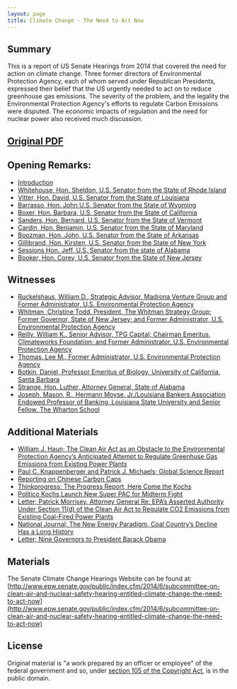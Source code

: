```yaml
---
layout: page
title: Climate Change - The Need to Act Now
---
```


## Summary

This is a report of US Senate Hearings from 2014 that covered the need for action on climate change. Three former directors of Environmental Protection Agency, each of whom served under Republican Presidents, expressed their belief that the US urgently needed to act on to reduce greenhouse gas emissions. The severity of the problem, and the legality the Environmental Protection Agency's efforts to regulate Carbon Emissions were disputed. The economic impacts of regulation and the need for nuclear power also received much discussion.

## [Original PDF](https://www.gpo.gov/fdsys/pkg/CHRG-113shrg98181/pdf/CHRG-113shrg98181.pdf)

## Opening Remarks:
  * [Introduction](/iraq-inquiry/pages/vol-1-introduction)
  * [Whitehouse, Hon. Sheldon, U.S. Senator from the State of Rhode Island](/climate-action-us-senate-2014/pages/opening-whitehouse)
  * [Vitter, Hon. David, U.S. Senator from the State of Louisiana](/climate-action-us-senate-2014/pages/opening-vitter)
  * [Barrasso, Hon. John U.S. Senator from the State of Wyoming](/pages/opening-barasso)
  * [Boxer, Hon. Barbara, U.S. Senator from the State of California](/pages/opening-boxer)  
  * [Sanders, Hon. Bernard, U.S. Senator from the State of Vermont](/pages/opening-sanders)
  * [Cardin, Hon. Benjamin, U.S. Senator from the State of Maryland](/pages/opening-cardin)
  * [Boozman, Hon. John, U.S. Senator from the State of Arkansas](/pages/opening-boozman)
  * [Gillibrand, Hon. Kirsten, U.S. Senator from the State of New York](/pages/opening-gillibrand)
  * [Sessions Hon. Jeff, U.S. Senator from the state of Alabama](/pages/opening-sessions)
  * [Booker, Hon. Corey, U.S. Senator from the State of New Jersey](/pages/opening-inhofe)

## Witnesses
  * [Ruckelshaus, William D., Strategic Advisor, Madrona Venture Group and Former Administrator, U.S. Environmental Protection Agency](/pages/witnesses-ruckelshaus)
  * [Whitman, Christine Todd, President, The Whitman Strategy Group; Former Governor, State of New Jersey; and Former Administrator, U.S. Environmental Protection Agency](/pages/witnesses-whitman)
  * [Reilly, William K., Senior Advisor, TPG Capital; Chairman Emeritus, Climateworks Foundation; and Former Administrator, U.S. Environmental Protection Agency](/pages/witnesses-reilly)
  * [Thomas, Lee M., Former Administrator, U.S. Environmental Protection Agency](/pages/witnesses-thomas)
  * [Botkin, Daniel, Professor Emeritus of Biology, University of California, Santa Barbara](/pages/witnesses-botkin)
  * [Strange, Hon. Luther, Attorney General, State of Alabama](/pages/witnesses-strange)
  * [Joseph, Mason, R., Hermann Moyse, Jr./Louisiana Bankers Association Endowed Professor of Banking, Louisiana State University and Senior Fellow, The Wharton School](/pages/witnesses-mason)

## Additional Materials
  * [William J. Haun; The Clean Air Act as an Obstacle to the Environmental Protection Agency’s Anticipated Attempt to Regulate Greenhuse Gas Emissions from Existing Power Plants](/pages/materials-haun)
  * [Paul C. Knappenberger and Patrick J. Michaels; Global Science Report](/pages/materials-knappenberger-epa-math)
  * [Reporting on Chinese Carbon Caps](/pages/materials-chinese-carbon-cap)
  * [Thinkprogress; The Progress Report, Here Come the Kochs](/pages/materials-thinkprogress-kochs)    
  * [Politico Kochs Launch New Super PAC for Midterm Fight](/pages/materials-politico-kochs)
  * [Letter; Patrick Morrisey, Attorney General Re: EPA’s Asserted Authority Under Section 11(d) of the Clean Air Act to Regulate CO2 Emissions from Existing Coal-Fired Power Plants](/pages/materials-morrisey)
  * [National Journal; The New Energy Paradigm, Coal Country’s Decline Has a Long History](/pages/materials-coal-country)
  * [Letter; Nine Governors to President Barack Obama](/pages/materials-governors-letter)

## Materials

The Senate Climate Change Hearings Website can be found at: [http://www.epw.senate.gov/public/index.cfm/2014/6/subcommittee-on-clean-air-and-nuclear-safety-hearing-entitled-climate-change-the-need-to-act-now](http://www.epw.senate.gov/public/index.cfm/2014/6/subcommittee-on-clean-air-and-nuclear-safety-hearing-entitled-climate-change-the-need-to-act-now) 

## License

Original material is "a work prepared by an officer or employee" of the federal government and so, under [section 105 of the Copyright Act](https://www.law.cornell.edu/uscode/text/17/105), is in the public domain.